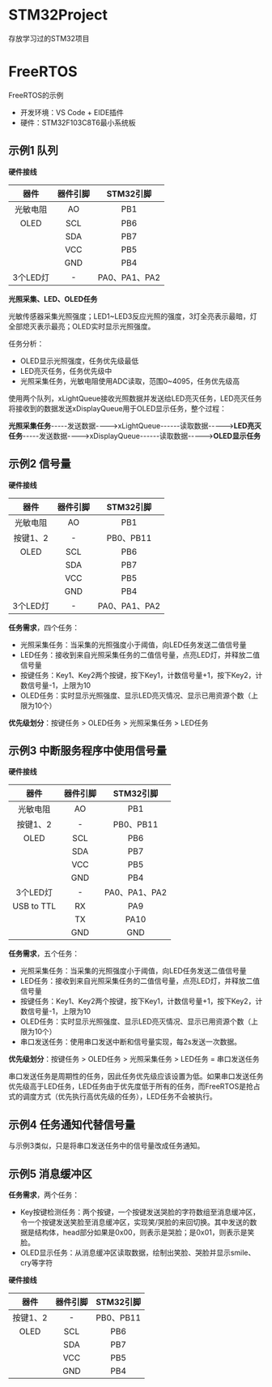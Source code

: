 # STM32Project
存放学习过的STM32项目



# FreeRTOS

FreeRTOS的示例

- 开发环境：VS Code + EIDE插件
- 硬件：STM32F103C8T6最小系统板

## 示例1 队列

**硬件接线**

|   器件   | 器件引脚 |   STM32引脚   |
| :------: | :------: | :-----------: |
| 光敏电阻 |    AO    |      PB1      |
|   OLED   |   SCL    |      PB6      |
|          |   SDA    |      PB7      |
|          |   VCC    |      PB5      |
|          |   GND    |      PB4      |
| 3个LED灯 |    -     | PA0、PA1、PA2 |

**光照采集、LED、OLED任务**

光敏传感器采集光照强度；LED1~LED3反应光照的强度，3灯全亮表示最暗，灯全部熄灭表示最亮；OLED实时显示光照强度。

任务分析：

- OLED显示光照强度，任务优先级最低
- LED亮灭任务，任务优先级中
- 光照采集任务，光敏电阻使用ADC读取，范围0~4095，任务优先级高

使用两个队列，xLightQueue接收光照数据并发送给LED亮灭任务，LED亮灭任务将接收到的数据发送xDisplayQueue用于OLED显示任务，整个过程：

**光照采集任务**-----发送数据---->xLightQueue------读取数据----->**LED亮灭任务**-----发送数据---->xDisplayQueue------读取数据----->**OLED显示任务**

## 示例2 信号量

**硬件接线**

|   器件   | 器件引脚 |   STM32引脚   |
| :------: | :------: | :-----------: |
| 光敏电阻 |    AO    |      PB1      |
| 按键1、2 |    -     |   PB0、PB11   |
|   OLED   |   SCL    |      PB6      |
|          |   SDA    |      PB7      |
|          |   VCC    |      PB5      |
|          |   GND    |      PB4      |
| 3个LED灯 |    -     | PA0、PA1、PA2 |

**任务需求**，四个任务：

- 光照采集任务：当采集的光照强度小于阈值，向LED任务发送二值信号量
- LED任务：接收到来自光照采集任务的二值信号量，点亮LED灯，并释放二值信号量
- 按键任务：Key1、Key2两个按键，按下Key1，计数信号量+1，按下Key2，计数信号量-1，上限为10
- OLED任务：实时显示光照强度、显示LED亮灭情况、显示已用资源个数（上限为10个）

**优先级划分**：按键任务 > OLED任务 > 光照采集任务 > LED任务

## 示例3 中断服务程序中使用信号量

**硬件接线**

|    器件    | 器件引脚 |   STM32引脚   |
| :--------: | :------: | :-----------: |
|  光敏电阻  |    AO    |      PB1      |
|  按键1、2  |    -     |   PB0、PB11   |
|    OLED    |   SCL    |      PB6      |
|            |   SDA    |      PB7      |
|            |   VCC    |      PB5      |
|            |   GND    |      PB4      |
|  3个LED灯  |    -     | PA0、PA1、PA2 |
| USB to TTL |    RX    |      PA9      |
|            |    TX    |     PA10      |
|            |   GND    |      GND      |

**任务需求**，五个任务：

- 光照采集任务：当采集的光照强度小于阈值，向LED任务发送二值信号量
- LED任务：接收到来自光照采集任务的二值信号量，点亮LED灯，并释放二值信号量
- 按键任务：Key1、Key2两个按键，按下Key1，计数信号量+1，按下Key2，计数信号量-1，上限为10
- OLED任务：实时显示光照强度、显示LED亮灭情况、显示已用资源个数（上限为10个）
- 串口发送任务：使用串口发送中断和信号量实现，每2s发送一次数据。

**优先级划分**：按键任务 > OLED任务 > 光照采集任务 > LED任务 = 串口发送任务

串口发送任务是周期性的任务，因此任务优先级应该设置为低。如果串口发送任务优先级高于LED任务，LED任务由于优先度低于所有的任务，而FreeRTOS是抢占式的调度方式（优先执行高优先级的任务），LED任务不会被执行。

## 示例4 任务通知代替信号量

与示例3类似，只是将串口发送任务中的信号量改成任务通知。

## 示例5 消息缓冲区

**任务需求**，两个任务：

- Key按键检测任务：两个按键，一个按键发送哭脸的字符数组至消息缓冲区，令一个按键发送笑脸至消息缓冲区，实现笑/哭脸的来回切换。其中发送的数据是结构体，head部分如果是0x00，则表示是哭脸；是0x01，则表示是笑脸。
- OLED显示任务：从消息缓冲区读取数据，绘制出笑脸、哭脸并显示smile、cry等字符

**硬件接线**

|   器件   | 器件引脚 | STM32引脚 |
| :------: | :------: | :-------: |
| 按键1、2 |    -     | PB0、PB11 |
|   OLED   |   SCL    |    PB6    |
|          |   SDA    |    PB7    |
|          |   VCC    |    PB5    |
|          |   GND    |    PB4    |
